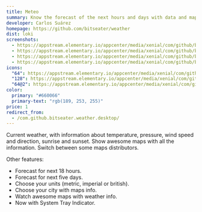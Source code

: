 ```yaml
---
title: Meteo
summary: Know the forecast of the next hours and days with data and maps
developer: Carlos Suárez
homepage: https://github.com/bitseater/weather
dist: loki
screenshots:
  - https://appstream.elementary.io/appcenter/media/xenial/com/github/bitseater.weather.desktop/E832DAF04D1B5C8B0CDBECFD370E199A/screenshots/image-1_orig.png
  - https://appstream.elementary.io/appcenter/media/xenial/com/github/bitseater.weather.desktop/E832DAF04D1B5C8B0CDBECFD370E199A/screenshots/image-2_orig.png
  - https://appstream.elementary.io/appcenter/media/xenial/com/github/bitseater.weather.desktop/E832DAF04D1B5C8B0CDBECFD370E199A/screenshots/image-3_orig.png
  - https://appstream.elementary.io/appcenter/media/xenial/com/github/bitseater.weather.desktop/E832DAF04D1B5C8B0CDBECFD370E199A/screenshots/image-4_orig.png
icons:
  "64": https://appstream.elementary.io/appcenter/media/xenial/com/github/bitseater.weather.desktop/E832DAF04D1B5C8B0CDBECFD370E199A/icons/64x64/com.github.bitseater.weather_com.github.bitseater.weather.png
  "128": https://appstream.elementary.io/appcenter/media/xenial/com/github/bitseater.weather.desktop/E832DAF04D1B5C8B0CDBECFD370E199A/icons/128x128/com.github.bitseater.weather_com.github.bitseater.weather.png
  "64@2": https://appstream.elementary.io/appcenter/media/xenial/com/github/bitseater.weather.desktop/E832DAF04D1B5C8B0CDBECFD370E199A/icons/64x64@2/com.github.bitseater.weather_com.github.bitseater.weather.png
color:
  primary: "#660066"
  primary-text: "rgb(189, 253, 255)"
price: 1
redirect_from:
  - /com.github.bitseater.weather.desktop/
---
```


<p>Current weather, with information about temperature, pressure,
        wind speed and direction, sunrise and sunset. Show awesome maps with
        all the information. Switch between some maps distributors.</p>
<p>Other features:</p>
<ul>
  <li>Forecast for next 18 hours.</li>
  <li>Forecast for next five days.</li>
  <li>Choose your units (metric, imperial or british).</li>
  <li>Choose your city with maps info.</li>
  <li>Watch awesome maps with weather info.</li>
  <li>Now with System Tray Indicator.</li>
</ul>